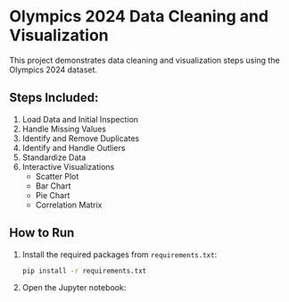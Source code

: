 # Olympics 2024 Data Cleaning and Visualization

This project demonstrates data cleaning and visualization steps using the Olympics 2024 dataset.

## Steps Included:

1. Load Data and Initial Inspection
2. Handle Missing Values
3. Identify and Remove Duplicates
4. Identify and Handle Outliers
5. Standardize Data
6. Interactive Visualizations
   - Scatter Plot
   - Bar Chart
   - Pie Chart
   - Correlation Matrix

## How to Run

1. Install the required packages from `requirements.txt`:

   ```bash
   pip install -r requirements.txt
   ```

2. Open the Jupyter notebook:
